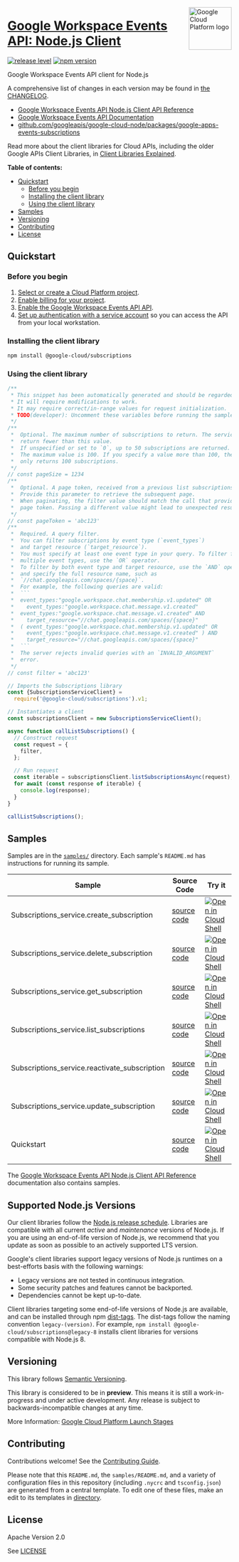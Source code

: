 [//]: # "This README.md file is auto-generated, all changes to this file will be lost."
[//]: # "To regenerate it, use `python -m synthtool`."
<img src="https://avatars2.githubusercontent.com/u/2810941?v=3&s=96" alt="Google Cloud Platform logo" title="Google Cloud Platform" align="right" height="96" width="96"/>

# [Google Workspace Events API: Node.js Client](https://github.com/googleapis/google-cloud-node/tree/main/packages/google-apps-events-subscriptions)

[![release level](https://img.shields.io/badge/release%20level-preview-yellow.svg?style=flat)](https://cloud.google.com/terms/launch-stages)
[![npm version](https://img.shields.io/npm/v/@google-cloud/subscriptions.svg)](https://www.npmjs.org/package/@google-cloud/subscriptions)




Google Workspace Events API client for Node.js


A comprehensive list of changes in each version may be found in
[the CHANGELOG](https://github.com/googleapis/google-cloud-node/tree/main/packages/google-apps-events-subscriptions/CHANGELOG.md).

* [Google Workspace Events API Node.js Client API Reference][client-docs]
* [Google Workspace Events API Documentation][product-docs]
* [github.com/googleapis/google-cloud-node/packages/google-apps-events-subscriptions](https://github.com/googleapis/google-cloud-node/tree/main/packages/google-apps-events-subscriptions)

Read more about the client libraries for Cloud APIs, including the older
Google APIs Client Libraries, in [Client Libraries Explained][explained].

[explained]: https://cloud.google.com/apis/docs/client-libraries-explained

**Table of contents:**


* [Quickstart](#quickstart)
  * [Before you begin](#before-you-begin)
  * [Installing the client library](#installing-the-client-library)
  * [Using the client library](#using-the-client-library)
* [Samples](#samples)
* [Versioning](#versioning)
* [Contributing](#contributing)
* [License](#license)

## Quickstart

### Before you begin

1.  [Select or create a Cloud Platform project][projects].
1.  [Enable billing for your project][billing].
1.  [Enable the Google Workspace Events API API][enable_api].
1.  [Set up authentication with a service account][auth] so you can access the
    API from your local workstation.

### Installing the client library

```bash
npm install @google-cloud/subscriptions
```


### Using the client library

```javascript
/**
 * This snippet has been automatically generated and should be regarded as a code template only.
 * It will require modifications to work.
 * It may require correct/in-range values for request initialization.
 * TODO(developer): Uncomment these variables before running the sample.
 */
/**
 *  Optional. The maximum number of subscriptions to return. The service might
 *  return fewer than this value.
 *  If unspecified or set to `0`, up to 50 subscriptions are returned.
 *  The maximum value is 100. If you specify a value more than 100, the system
 *  only returns 100 subscriptions.
 */
// const pageSize = 1234
/**
 *  Optional. A page token, received from a previous list subscriptions call.
 *  Provide this parameter to retrieve the subsequent page.
 *  When paginating, the filter value should match the call that provided the
 *  page token. Passing a different value might lead to unexpected results.
 */
// const pageToken = 'abc123'
/**
 *  Required. A query filter.
 *  You can filter subscriptions by event type (`event_types`)
 *  and target resource (`target_resource`).
 *  You must specify at least one event type in your query. To filter for
 *  multiple event types, use the `OR` operator.
 *  To filter by both event type and target resource, use the `AND` operator
 *  and specify the full resource name, such as
 *  `//chat.googleapis.com/spaces/{space}`.
 *  For example, the following queries are valid:
 *  ```
 *  event_types:"google.workspace.chat.membership.v1.updated" OR
 *    event_types:"google.workspace.chat.message.v1.created"
 *  event_types:"google.workspace.chat.message.v1.created" AND
 *    target_resource="//chat.googleapis.com/spaces/{space}"
 *  ( event_types:"google.workspace.chat.membership.v1.updated" OR
 *    event_types:"google.workspace.chat.message.v1.created" ) AND
 *    target_resource="//chat.googleapis.com/spaces/{space}"
 *  ```
 *  The server rejects invalid queries with an `INVALID_ARGUMENT`
 *  error.
 */
// const filter = 'abc123'

// Imports the Subscriptions library
const {SubscriptionsServiceClient} =
  require('@google-cloud/subscriptions').v1;

// Instantiates a client
const subscriptionsClient = new SubscriptionsServiceClient();

async function callListSubscriptions() {
  // Construct request
  const request = {
    filter,
  };

  // Run request
  const iterable = subscriptionsClient.listSubscriptionsAsync(request);
  for await (const response of iterable) {
    console.log(response);
  }
}

callListSubscriptions();

```



## Samples

Samples are in the [`samples/`](https://github.com/googleapis/google-cloud-node/tree/main/packages/google-apps-events-subscriptions/samples) directory. Each sample's `README.md` has instructions for running its sample.

| Sample                      | Source Code                       | Try it |
| --------------------------- | --------------------------------- | ------ |
| Subscriptions_service.create_subscription | [source code](https://github.com/googleapis/google-cloud-node/blob/main/packages/google-apps-events-subscriptions/samples/generated/v1/subscriptions_service.create_subscription.js) | [![Open in Cloud Shell][shell_img]](https://console.cloud.google.com/cloudshell/open?git_repo=https://github.com/googleapis/google-cloud-node&page=editor&open_in_editor=packages/google-apps-events-subscriptions/samples/generated/v1/subscriptions_service.create_subscription.js,packages/google-apps-events-subscriptions/samples/README.md) |
| Subscriptions_service.delete_subscription | [source code](https://github.com/googleapis/google-cloud-node/blob/main/packages/google-apps-events-subscriptions/samples/generated/v1/subscriptions_service.delete_subscription.js) | [![Open in Cloud Shell][shell_img]](https://console.cloud.google.com/cloudshell/open?git_repo=https://github.com/googleapis/google-cloud-node&page=editor&open_in_editor=packages/google-apps-events-subscriptions/samples/generated/v1/subscriptions_service.delete_subscription.js,packages/google-apps-events-subscriptions/samples/README.md) |
| Subscriptions_service.get_subscription | [source code](https://github.com/googleapis/google-cloud-node/blob/main/packages/google-apps-events-subscriptions/samples/generated/v1/subscriptions_service.get_subscription.js) | [![Open in Cloud Shell][shell_img]](https://console.cloud.google.com/cloudshell/open?git_repo=https://github.com/googleapis/google-cloud-node&page=editor&open_in_editor=packages/google-apps-events-subscriptions/samples/generated/v1/subscriptions_service.get_subscription.js,packages/google-apps-events-subscriptions/samples/README.md) |
| Subscriptions_service.list_subscriptions | [source code](https://github.com/googleapis/google-cloud-node/blob/main/packages/google-apps-events-subscriptions/samples/generated/v1/subscriptions_service.list_subscriptions.js) | [![Open in Cloud Shell][shell_img]](https://console.cloud.google.com/cloudshell/open?git_repo=https://github.com/googleapis/google-cloud-node&page=editor&open_in_editor=packages/google-apps-events-subscriptions/samples/generated/v1/subscriptions_service.list_subscriptions.js,packages/google-apps-events-subscriptions/samples/README.md) |
| Subscriptions_service.reactivate_subscription | [source code](https://github.com/googleapis/google-cloud-node/blob/main/packages/google-apps-events-subscriptions/samples/generated/v1/subscriptions_service.reactivate_subscription.js) | [![Open in Cloud Shell][shell_img]](https://console.cloud.google.com/cloudshell/open?git_repo=https://github.com/googleapis/google-cloud-node&page=editor&open_in_editor=packages/google-apps-events-subscriptions/samples/generated/v1/subscriptions_service.reactivate_subscription.js,packages/google-apps-events-subscriptions/samples/README.md) |
| Subscriptions_service.update_subscription | [source code](https://github.com/googleapis/google-cloud-node/blob/main/packages/google-apps-events-subscriptions/samples/generated/v1/subscriptions_service.update_subscription.js) | [![Open in Cloud Shell][shell_img]](https://console.cloud.google.com/cloudshell/open?git_repo=https://github.com/googleapis/google-cloud-node&page=editor&open_in_editor=packages/google-apps-events-subscriptions/samples/generated/v1/subscriptions_service.update_subscription.js,packages/google-apps-events-subscriptions/samples/README.md) |
| Quickstart | [source code](https://github.com/googleapis/google-cloud-node/blob/main/packages/google-apps-events-subscriptions/samples/quickstart.js) | [![Open in Cloud Shell][shell_img]](https://console.cloud.google.com/cloudshell/open?git_repo=https://github.com/googleapis/google-cloud-node&page=editor&open_in_editor=packages/google-apps-events-subscriptions/samples/quickstart.js,packages/google-apps-events-subscriptions/samples/README.md) |



The [Google Workspace Events API Node.js Client API Reference][client-docs] documentation
also contains samples.

## Supported Node.js Versions

Our client libraries follow the [Node.js release schedule](https://github.com/nodejs/release#release-schedule).
Libraries are compatible with all current _active_ and _maintenance_ versions of
Node.js.
If you are using an end-of-life version of Node.js, we recommend that you update
as soon as possible to an actively supported LTS version.

Google's client libraries support legacy versions of Node.js runtimes on a
best-efforts basis with the following warnings:

* Legacy versions are not tested in continuous integration.
* Some security patches and features cannot be backported.
* Dependencies cannot be kept up-to-date.

Client libraries targeting some end-of-life versions of Node.js are available, and
can be installed through npm [dist-tags](https://docs.npmjs.com/cli/dist-tag).
The dist-tags follow the naming convention `legacy-(version)`.
For example, `npm install @google-cloud/subscriptions@legacy-8` installs client libraries
for versions compatible with Node.js 8.

## Versioning

This library follows [Semantic Versioning](http://semver.org/).







This library is considered to be in **preview**. This means it is still a
work-in-progress and under active development. Any release is subject to
backwards-incompatible changes at any time.


More Information: [Google Cloud Platform Launch Stages][launch_stages]

[launch_stages]: https://cloud.google.com/terms/launch-stages

## Contributing

Contributions welcome! See the [Contributing Guide](https://github.com/googleapis/google-cloud-node/blob/main/CONTRIBUTING.md).

Please note that this `README.md`, the `samples/README.md`,
and a variety of configuration files in this repository (including `.nycrc` and `tsconfig.json`)
are generated from a central template. To edit one of these files, make an edit
to its templates in
[directory](https://github.com/googleapis/synthtool).

## License

Apache Version 2.0

See [LICENSE](https://github.com/googleapis/google-cloud-node/blob/main/LICENSE)

[client-docs]: https://cloud.google.com/nodejs/docs/reference/workspaceevents/latest
[product-docs]: https://developers.google.com/workspace/events
[shell_img]: https://gstatic.com/cloudssh/images/open-btn.png
[projects]: https://console.cloud.google.com/project
[billing]: https://support.google.com/cloud/answer/6293499#enable-billing
[enable_api]: https://console.cloud.google.com/flows/enableapi?apiid=workspaceevents.googleapis.com
[auth]: https://cloud.google.com/docs/authentication/getting-started
